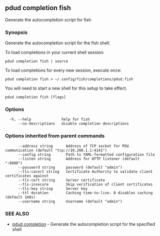 ## pdud completion fish

Generate the autocompletion script for fish

### Synopsis

Generate the autocompletion script for the fish shell.

To load completions in your current shell session:

	pdud completion fish | source

To load completions for every new session, execute once:

	pdud completion fish > ~/.config/fish/completions/pdud.fish

You will need to start a new shell for this setup to take effect.


```
pdud completion fish [flags]
```

### Options

```
  -h, --help              help for fish
      --no-descriptions   disable completion descriptions
```

### Options inherited from parent commands

```
      --address string      Address of TCP socket for PDU communication (default "tcp://10.208.1.1:4141")
      --config string       Path to YAML-formatted configuration file
      --listen string       Address for HTTP listener (default ":8080")
      --password string     password (default "admin")
      --tls-cacert string   Certificate Authority to validate client certificates against
      --tls-cert string     Server certificate
      --tls-insecure        Skip verification of client certificates
      --tls-key string      Server key
      --ttl duration        Caching time-to-live. 0 disables caching (default 1m0s)
      --username string     Username (default "admin")
```

### SEE ALSO

* [pdud completion](pdud_completion.md)	 - Generate the autocompletion script for the specified shell

